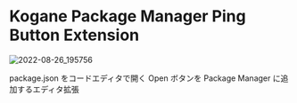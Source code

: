 # Kogane Package Manager Ping Button Extension

![2022-08-26_195756](https://user-images.githubusercontent.com/6134875/186889339-86e939e4-6df2-4682-b9da-f8eebfe45d78.png)

package.json をコードエディタで開く Open ボタンを Package Manager に追加するエディタ拡張
